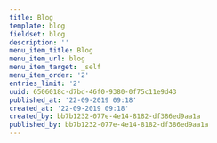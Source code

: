 ```yaml
---
title: Blog
template: blog
fieldset: blog
description: ''
menu_item_title: Blog
menu_item_url: blog
menu_item_target: _self
menu_item_order: '2'
entries_limit: '2'
uuid: 6506018c-d7bd-46f0-9380-0f75c11e9d43
published_at: '22-09-2019 09:18'
created_at: '22-09-2019 09:18'
created_by: bb7b1232-077e-4e14-8182-df386ed9aa1a
published_by: bb7b1232-077e-4e14-8182-df386ed9aa1a
---
```

